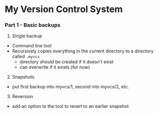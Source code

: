 # My Version Control System

### Part 1 - Basic backups

1. Single backup
  * Command line tool
  * Recursively copies everything in the current directory to a directory called `.myvcs`
  	* directory should be created if it doesn't exist
  	* can overwrite if it exists (for now)
2. Snapshots
  * put first backup into myvcs/1, second into myvcs/2, etc.
3. Reversion
  * add an option to the tool to revert to an earlier snapshot